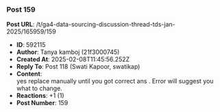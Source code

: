 ### Post 159
**Post URL**: /t/ga4-data-sourcing-discussion-thread-tds-jan-2025/165959/159
- **ID**: 592115
- **Author**: Tanya kamboj (21f3000745)
- **Created At**: 2025-02-08T11:45:56.252Z
- **Reply To**: Post 118 (Swati Kapoor, swatikap)
- **Content**:  
  yes replace manually until you got correct ans . Error will suggest you what to change.
- **Reactions**: +1 (1)
- **Post Number**: 159

